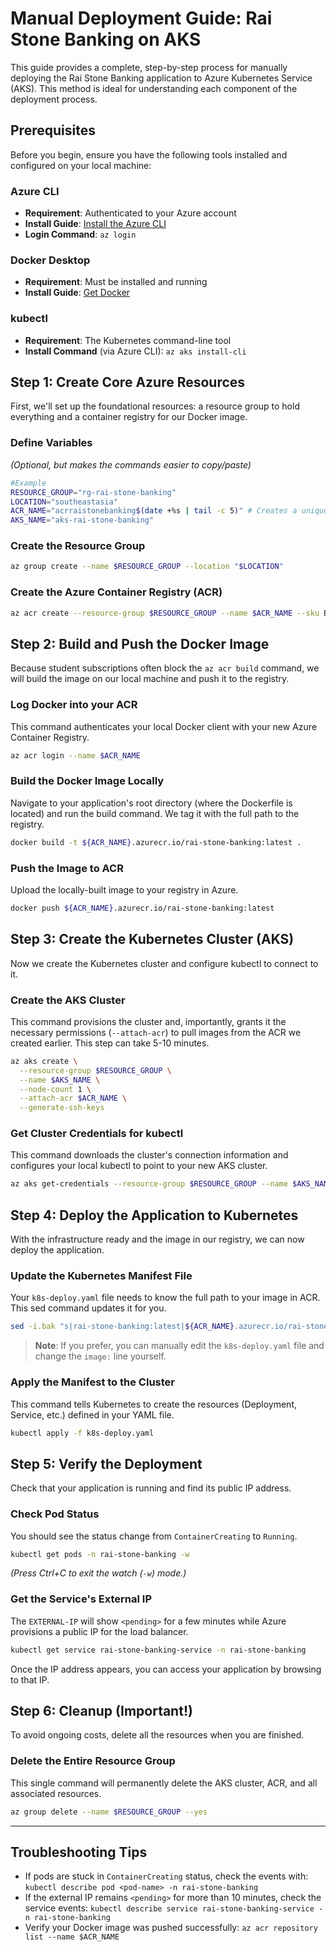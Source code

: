 # Manual Deployment Guide: Rai Stone Banking on AKS

This guide provides a complete, step-by-step process for manually deploying the Rai Stone Banking application to Azure Kubernetes Service (AKS). This method is ideal for understanding each component of the deployment process.

## Prerequisites

Before you begin, ensure you have the following tools installed and configured on your local machine:

### Azure CLI
- **Requirement**: Authenticated to your Azure account
- **Install Guide**: [Install the Azure CLI](https://docs.microsoft.com/en-us/cli/azure/install-azure-cli)
- **Login Command**: `az login`

### Docker Desktop
- **Requirement**: Must be installed and running
- **Install Guide**: [Get Docker](https://docs.docker.com/get-docker/)

### kubectl
- **Requirement**: The Kubernetes command-line tool
- **Install Command** (via Azure CLI): `az aks install-cli`

## Step 1: Create Core Azure Resources

First, we'll set up the foundational resources: a resource group to hold everything and a container registry for our Docker image.

### Define Variables
*(Optional, but makes the commands easier to copy/paste)*

```bash
#Example
RESOURCE_GROUP="rg-rai-stone-banking"
LOCATION="southeastasia"
ACR_NAME="acrraistonebanking$(date +%s | tail -c 5)" # Creates a unique name
AKS_NAME="aks-rai-stone-banking"
```

### Create the Resource Group
```bash
az group create --name $RESOURCE_GROUP --location "$LOCATION"
```

### Create the Azure Container Registry (ACR)
```bash
az acr create --resource-group $RESOURCE_GROUP --name $ACR_NAME --sku Basic
```

## Step 2: Build and Push the Docker Image

Because student subscriptions often block the `az acr build` command, we will build the image on our local machine and push it to the registry.

### Log Docker into your ACR
This command authenticates your local Docker client with your new Azure Container Registry.

```bash
az acr login --name $ACR_NAME
```

### Build the Docker Image Locally
Navigate to your application's root directory (where the Dockerfile is located) and run the build command. We tag it with the full path to the registry.

```bash
docker build -t ${ACR_NAME}.azurecr.io/rai-stone-banking:latest .
```

### Push the Image to ACR
Upload the locally-built image to your registry in Azure.

```bash
docker push ${ACR_NAME}.azurecr.io/rai-stone-banking:latest
```

## Step 3: Create the Kubernetes Cluster (AKS)

Now we create the Kubernetes cluster and configure kubectl to connect to it.

### Create the AKS Cluster
This command provisions the cluster and, importantly, grants it the necessary permissions (`--attach-acr`) to pull images from the ACR we created earlier. This step can take 5-10 minutes.

```bash
az aks create \
  --resource-group $RESOURCE_GROUP \
  --name $AKS_NAME \
  --node-count 1 \
  --attach-acr $ACR_NAME \
  --generate-ssh-keys
```

### Get Cluster Credentials for kubectl
This command downloads the cluster's connection information and configures your local kubectl to point to your new AKS cluster.

```bash
az aks get-credentials --resource-group $RESOURCE_GROUP --name $AKS_NAME
```

## Step 4: Deploy the Application to Kubernetes

With the infrastructure ready and the image in our registry, we can now deploy the application.

### Update the Kubernetes Manifest File
Your `k8s-deploy.yaml` file needs to know the full path to your image in ACR. This sed command updates it for you.

```bash
sed -i.bak "s|rai-stone-banking:latest|${ACR_NAME}.azurecr.io/rai-stone-banking:latest|g" k8s-deploy.yaml
```

> **Note**: If you prefer, you can manually edit the `k8s-deploy.yaml` file and change the `image:` line yourself.

### Apply the Manifest to the Cluster
This command tells Kubernetes to create the resources (Deployment, Service, etc.) defined in your YAML file.

```bash
kubectl apply -f k8s-deploy.yaml
```

## Step 5: Verify the Deployment

Check that your application is running and find its public IP address.

### Check Pod Status
You should see the status change from `ContainerCreating` to `Running`.

```bash
kubectl get pods -n rai-stone-banking -w
```

*(Press Ctrl+C to exit the watch (`-w`) mode.)*

### Get the Service's External IP
The `EXTERNAL-IP` will show `<pending>` for a few minutes while Azure provisions a public IP for the load balancer.

```bash
kubectl get service rai-stone-banking-service -n rai-stone-banking
```

Once the IP address appears, you can access your application by browsing to that IP.

## Step 6: Cleanup (Important!)

To avoid ongoing costs, delete all the resources when you are finished.

### Delete the Entire Resource Group
This single command will permanently delete the AKS cluster, ACR, and all associated resources.

```bash
az group delete --name $RESOURCE_GROUP --yes
```

---

## Troubleshooting Tips

- If pods are stuck in `ContainerCreating` status, check the events with: `kubectl describe pod <pod-name> -n rai-stone-banking`
- If the external IP remains `<pending>` for more than 10 minutes, check the service events: `kubectl describe service rai-stone-banking-service -n rai-stone-banking`
- Verify your Docker image was pushed successfully: `az acr repository list --name $ACR_NAME`

